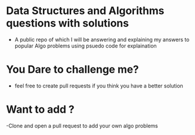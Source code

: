 # Data Structures and Algorithms questions with solutions

- A public repo of which I will be answering and explaining my answers to popular Algo problems using psuedo code for explaination

# You Dare to challenge me? 
- feel free to create pull requests if you think you have a better solution
 
# Want to add ?
-Clone and open a pull request to add your own algo problems
